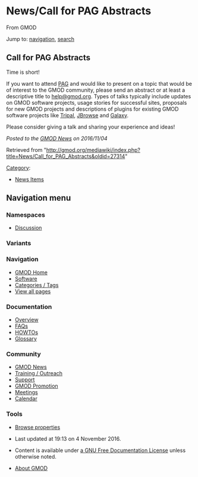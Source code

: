 









<span id="top"></span>







# <span dir="auto">News/Call for PAG Abstracts</span>





From GMOD









Jump to: [navigation](#mw-navigation), [search](#p-search)





## <span id="Call_for_PAG_Abstracts" class="mw-headline">Call for PAG Abstracts</span>

Time is short!

If you want to attend
<a href="http://www.intlpag.org/" class="external text"
rel="nofollow">PAG</a> and would like to present on a topic that would
be of interest to the GMOD community, please send an abstract or at
least a descriptive title to
<a href="mailto:help@gmod.org" class="external text"
rel="nofollow">help@gmod.org</a>. Types of talks typically include
updates on GMOD software projects, usage stories for successful sites,
proposals for new GMOD projects and descriptions of plugins for existing
GMOD software projects like [Tripal](../Tripal.1 "Tripal"),
[JBrowse](../JBrowse.1 "JBrowse") and [Galaxy](../Galaxy.1 "Galaxy").

Please consider giving a talk and sharing your experience and ideas!

  



*Posted to the [GMOD News](../GMOD_News "GMOD News") on 2016/11/04*







Retrieved from
"<http://gmod.org/mediawiki/index.php?title=News/Call_for_PAG_Abstracts&oldid=27314>"







[Category](../Special%3ACategories "Special%3ACategories"):

- [News Items](../Category%3ANews_Items "Category%3ANews Items")















## Navigation menu









### Namespaces


- <span id="ca-talk"><a
  href="http://gmod.org/mediawiki/index.php?title=Talk:News/Call_for_PAG_Abstracts&amp;action=edit&amp;redlink=1"
  accesskey="t"
  title="Discussion about the content page [t]">Discussion</a></span>





### 

### Variants[](#)























<a href="../Main_Page"
style="background-image: url(../../images/GMOD-cogs.png);"
title="Visit the main page"></a>





### Navigation



- <span id="n-GMOD-Home">[GMOD Home](../Main_Page)</span>
- <span id="n-Software">[Software](../GMOD_Components)</span>
- <span id="n-Categories-.2F-Tags">[Categories /
  Tags](../Categories)</span>
- <span id="n-View-all-pages">[View all
  pages](../Special:AllPages)</span>







### Documentation



- <span id="n-Overview">[Overview](../Overview)</span>
- <span id="n-FAQs">[FAQs](../Category%3AFAQ)</span>
- <span id="n-HOWTOs">[HOWTOs](../Category%3AHOWTO)</span>
- <span id="n-Glossary">[Glossary](../Glossary)</span>







### Community



- <span id="n-GMOD-News">[GMOD News](../GMOD_News)</span>
- <span id="n-Training-.2F-Outreach">[Training /
  Outreach](../Training_and_Outreach)</span>
- <span id="n-Support">[Support](../Support)</span>
- <span id="n-GMOD-Promotion">[GMOD Promotion](../GMOD_Promotion)</span>
- <span id="n-Meetings">[Meetings](../Meetings)</span>
- <span id="n-Calendar">[Calendar](../Calendar)</span>







### Tools




- <span id="t-smwbrowselink"><a href="../Special%3ABrowse/News-2FCall_for_PAG_Abstracts"
  rel="smw-browse">Browse properties</a></span>












- <span id="footer-info-lastmod">Last updated at 19:13 on 4 November
  2016.</span>
<!-- - <span id="footer-info-viewcount">20,727 page views.</span> -->
- <span id="footer-info-copyright">Content is available under
  <a href="http://www.gnu.org/licenses/fdl-1.3.html" class="external"
  rel="nofollow">a GNU Free Documentation License</a> unless otherwise
  noted.</span>

<!-- -->

- <span id="footer-places-about">[About
  GMOD](../GMOD%3AAbout "GMOD%3AAbout")</span>

<!-- -->







